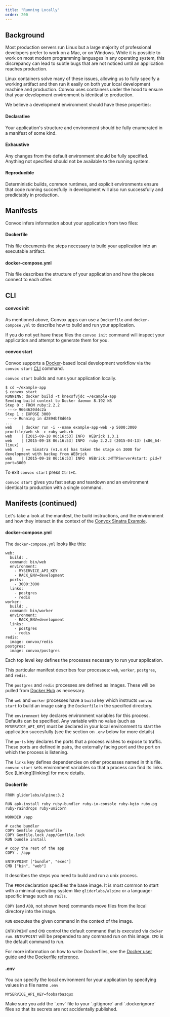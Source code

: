 ```yaml
---
title: "Running Locally"
order: 200
---
```


## Background

Most production servers run Linux but a large majority of professional developers prefer to work on a Mac, or on Windows. While it is possible to work on most modern programming languages in any operating system, this discrepancy can lead to subtle bugs that are not noticed until an application reaches production.

Linux containers solve many of these issues, allowing us to fully specify a working artifact and then run it easily on both your local development machine and production. Convox uses containers under the hood to ensure that your development environment is identical to production.

We believe a development environment should have these properties:

#### Declarative

Your application's structure and environment should be fully enumerated in a manifest of some kind.

#### Exhaustive

Any changes from the default environment should be fully specified. Anything not specified should not be available to the running system.

#### Reproducible

Deterministic builds, common runtimes, and explicit environments ensure that code running succesfully in development will also run successfully and predictably in production.

## Manifests

Convox infers information about your application from two files:

#### Dockerfile

This file documents the steps necessary to build your application into an executable artifact.

#### docker-compose.yml

This file describes the structure of your application and how the pieces connect to each other.

## CLI

#### convox init

As mentioned above, Convox apps can use a `Dockerfile` and `docker-compose.yml` to describe how to build and run your application.

If you do not yet have these files the `convox init` command will inspect your application and attempt to generate them for you.

#### convox start

Convox supports a [Docker][docker]-based local development workflow via the `convox start`
[CLI][cli] command.

`convox start` builds and runs your application locally.

    $ cd ~/example-app
    $ convox start
    RUNNING: docker build -t knexsfvjdc ~/example-app
    Sending build context to Docker daemon 8.192 kB
    Step 0 : FROM ruby:2.2.2
     ---> 9664620d4c2a
    Step 1 : EXPOSE 3000
     ---> Running in d2894bf8d64b
    ...
    web    | docker run -i --name example-app-web -p 5000:3000 procfile/web sh -c ruby web.rb
    web    | [2015-09-18 06:16:53] INFO  WEBrick 1.3.1
    web    | [2015-09-18 06:16:53] INFO  ruby 2.2.2 (2015-04-13) [x86_64-linux]
    web    | == Sinatra (v1.4.6) has taken the stage on 3000 for development with backup from WEBrick
    web    | [2015-09-18 06:16:53] INFO  WEBrick::HTTPServer#start: pid=7 port=3000

To exit `convox start` press `Ctrl+C`.

`convox start` gives you fast setup and teardown and an environment identical to production with a single command.

## Manifests (continued)

Let's take a look at the manifest, the build instructions, and the environment
and how they interact in the context of the [Convox Sinatra Example](https://github.com/convox-examples/sinatra).

#### docker-compose.yml

The `docker-compose.yml` looks like this:

    web:
      build: .
      command: bin/web
      environment:
        - MYSERVICE_API_KEY
        - RACK_ENV=development
      ports:
        - 3000:3000
      links:
        - postgres
        - redis
    worker:
      build: .
      command: bin/worker
      environment:
        - RACK_ENV=development
      links:
        - postgres
        - redis
    redis:
      image: convox/redis
    postgres:
      image: convox/postgres


Each top level key defines the processes necessary to run your application.

This particular manifest describes four processes: `web`, `worker`, `postgres`, and `redis`.

The `postgres` and `redis` processes are defined as images. These will be pulled from [Docker Hub][docker-hub] as necessary.

The `web` and `worker` processes have a `build` key which instructs `convox start` to build an image using the `Dockerfile` in the specified directory.

The `environment` key declares environment variables for this process. Defaults can be specified. Any variable with no value (such as `MYSERVICE_API_KEY`) must be declared in your local environment to start the application succesfully (see the section on `.env` below for more details)

The `ports` key declares the ports that a process wishes to expose to traffic. These ports are defined in pairs, the externally facing port and the port on which the process is listening.

The `links` key defines dependencies on other processes named in this file. `convox start` sets environment variables so that a process can find its links. See [Linking][linking] for more details.

#### Dockerfile

    FROM gliderlabs/alpine:3.2

    RUN apk-install ruby ruby-bundler ruby-io-console ruby-kgio ruby-pg ruby-raindrops ruby-unicorn

    WORKDIR /app

    # cache bundler
    COPY Gemfile /app/Gemfile
    COPY Gemfile.lock /app/Gemfile.lock
    RUN bundle install

    # copy the rest of the app
    COPY . /app

    ENTRYPOINT ["bundle", "exec"]
    CMD ["bin", "web"]

It describes the steps you need to build and run a unix process.

The `FROM` declaration specifies the base image. It is most common to start with a minimal operating system like `gliderlabs/alpine` or a language-specific image such as `rails`.

`COPY` (and `ADD`, not shown here) commands move files from the local directory into the image. 

`RUN` executes the given command in the context of the image.

`ENTRYPOINT` and `CMD` control the default command that is executed via `docker run`. `ENTRYPOINT` will be prepended to any command run on this image. `CMD` is the default command to run.

For more information on how to write Dockerfiles, see the [Docker user guide][docker-ug] and the [Dockerfile reference][dockerfile-ref].

#### .env

You can specify the local environment for your application by specifying values in a file name `.env`

    MYSERVICE_API_KEY=foobarbazqux

<div class="block-callout block-show-callout type-warning" markdown="1">
Make sure you add the `.env` file to your `.gitignore` and `.dockerignore` files so that its secrets are not accidentally published.
</div>

[cli]: /docs/getting-started
[docker]: https://docs.docker.com/installation/
[compose]: https://docs.docker.com/compose/
[foreman]: https://github.com/ddollar/foreman
[docker-run]: https://docs.docker.com/docker/
[docker-hub]: https://hub.docker.com/
[compose-conf]: https://docs.docker.com/compose/yml
[dockerfile-ref]: http://docs.docker.com/reference/builder/
[docker-ug]: https://docs.docker.com/userguide/dockerimages/#building-an-image-from-a-dockerfile
[dev-prod]: http://12factor.net/dev-prod-parity
[12fac-oneoff]: http://12factor.net/admin-processes
[docker-links]: https://docs.docker.com/userguide/dockerlinks/
[rack-github]: https://github.com/convox/rack
[issues-github]: https://github.com/convox/convox.github.io/issues/new
